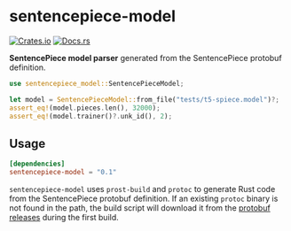 # sentencepiece-model

[![Crates.io](https://img.shields.io/crates/v/sentencepiece-model)](https://crates.io/crates/sentencepiece-model)
[![Docs.rs](https://img.shields.io/docsrs/sentencepiece-model)](https://docs.rs/sentencepiece-model)

**SentencePiece model parser** generated from the SentencePiece protobuf definition.

```rust
use sentencepiece_model::SentencePieceModel;

let model = SentencePieceModel::from_file("tests/t5-spiece.model")?;
assert_eq!(model.pieces.len(), 32000);
assert_eq!(model.trainer()?.unk_id(), 2);
```

## Usage

```toml
[dependencies]
sentencepiece-model = "0.1"
```

`sentencepiece-model` uses `prost-build` and `protoc` to generate Rust code from the SentencePiece protobuf definition.
If an existing `protoc` binary is not found in the path, the build script will download it from the [protobuf releases](https://github.com/protocolbuffers/protobuf/releases) during the first build.
